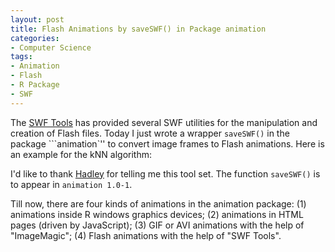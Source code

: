 ```yaml
---
layout: post
title: Flash Animations by saveSWF() in Package animation
categories:
- Computer Science
tags:
- Animation
- Flash
- R Package
- SWF
---
```


The [SWF Tools](http://www.swftools.org/) has provided several SWF utilities for the manipulation and creation of Flash files. Today I just wrote a wrapper `saveSWF()` in the package ```animation`'' to convert image frames to Flash animations. Here is an example for the kNN algorithm:



I'd like to thank [Hadley](http://had.co.nz/) for telling me this tool set. The function `saveSWF()` is to appear in `animation 1.0-1`.

Till now, there are four kinds of animations in the animation package: (1) animations inside R windows graphics devices; (2) animations in HTML pages (driven by JavaScript); (3) GIF or AVI animations with the help of "ImageMagic"; (4) Flash animations with the help of "SWF Tools".
